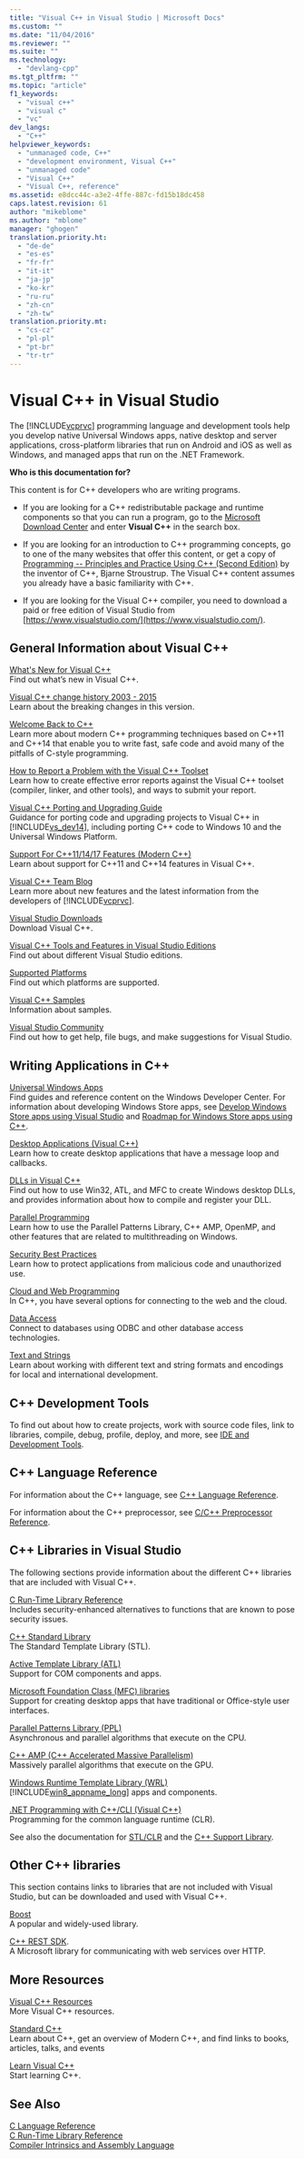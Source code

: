 ```yaml
---
title: "Visual C++ in Visual Studio | Microsoft Docs"
ms.custom: ""
ms.date: "11/04/2016"
ms.reviewer: ""
ms.suite: ""
ms.technology: 
  - "devlang-cpp"
ms.tgt_pltfrm: ""
ms.topic: "article"
f1_keywords: 
  - "visual c++"
  - "visual c"
  - "vc"
dev_langs: 
  - "C++"
helpviewer_keywords: 
  - "unmanaged code, C++"
  - "development environment, Visual C++"
  - "unmanaged code"
  - "Visual C++"
  - "Visual C++, reference"
ms.assetid: e8dcc44c-a3e2-4ffe-887c-fd15b18dc458
caps.latest.revision: 61
author: "mikeblome"
ms.author: "mblome"
manager: "ghogen"
translation.priority.ht: 
  - "de-de"
  - "es-es"
  - "fr-fr"
  - "it-it"
  - "ja-jp"
  - "ko-kr"
  - "ru-ru"
  - "zh-cn"
  - "zh-tw"
translation.priority.mt: 
  - "cs-cz"
  - "pl-pl"
  - "pt-br"
  - "tr-tr"
---
```

# Visual C++ in Visual Studio
The [!INCLUDE[vcprvc](../build/includes/vcprvc_md.md)] programming language and development tools help you develop native Universal Windows apps, native desktop and server applications, cross-platform libraries that run on Android and iOS as well as Windows, and managed apps that run on the .NET Framework.  
  
 **Who is this documentation for?**  
  
 This content is for C++ developers who are writing programs.  
  
-   If you are looking for a C++ redistributable package and runtime components so that you can run a program, go to the [Microsoft Download Center](http://www.microsoft.com/en-us/download/) and enter **Visual C++** in the search box.  
  
-   If you are looking for an introduction to C++ programming concepts, go to one of the many websites that offer this content, or get a copy of [Programming -- Principles and Practice Using C++ (Second Edition)](http://stroustrup.com/Programming/) by the inventor of C++, Bjarne Stroustrup. The Visual C++ content assumes you already have a basic familiarity with C++.  
  
-   If you are looking for the Visual C++ compiler, you need to download a paid or free edition of Visual Studio from [https://www.visualstudio.com/](https://www.visualstudio.com/).  

## General Information about Visual C++  
 [What's New for Visual C++](../top/what-s-new-for-visual-cpp-in-visual-studio.md)  
 Find out what’s new in Visual C++.  
  
 [Visual C++ change history 2003 - 2015](../porting/visual-cpp-change-history-2003-20151.md)  
 Learn about the breaking changes in this version.  
  
 [Welcome Back to C++](../cpp/welcome-back-to-cpp-modern-cpp.md)  
 Learn more about modern C++ programming techniques based on C++11 and C++14 that enable you to write fast, safe code and avoid many of the pitfalls of C-style programming.  
  
 [How to Report a Problem with the Visual C++ Toolset](../top/how-to-report-a-problem-with-the-visual-cpp-toolset.md)  
 Learn how to create effective error reports against the Visual C++ toolset (compiler, linker, and other tools), and ways to submit your report.  
  
 [Visual C++ Porting and Upgrading Guide](../porting/visual-cpp-porting-and-upgrading-guide.md)  
 Guidance for porting code and upgrading projects to Visual C++ in [!INCLUDE[vs_dev14](../ide/includes/vs_dev14_md.md)], including porting C++ code to Windows 10 and the Universal Windows Platform.  
  
 [Support For C++11/14/17 Features (Modern C++)](../cpp/support-for-cpp11-14-17-features-modern-cpp.md)  
 Learn about support for C++11 and C++14 features in Visual C++.  
  
 [Visual C++ Team Blog](http://blogs.msdn.com/b/vcblog/)  
 Learn more about new features and the latest information from the developers of [!INCLUDE[vcprvc](../build/includes/vcprvc_md.md)].  
  
 [Visual Studio Downloads](http://go.microsoft.com/fwlink/?LinkId=235233)  
 Download Visual C++.  
  
 [Visual C++ Tools and Features in Visual Studio Editions](../ide/visual-cpp-tools-and-features-in-visual-studio-editions.md)  
 Find out about different Visual Studio editions.  
  
 [Supported Platforms](../top/supported-platforms-visual-cpp.md)  
 Find out which platforms are supported.  
  
 [Visual C++ Samples](../top/visual-cpp-samples.md)  
 Information about samples.  
  
 [Visual Studio Community](http://go.microsoft.com/fwlink/?LinkId=235296)  
 Find out how to get help, file bugs, and make suggestions for Visual Studio.  
  
## Writing Applications in C++  
 [Universal Windows Apps](../windows/universal-windows-apps-cpp.md)  
 Find guides and reference content on the Windows Developer Center. For information about developing Windows Store apps, see [Develop Windows Store apps using Visual Studio](http://go.microsoft.com/fwlink/p/?LinkId=248364) and [Roadmap for Windows Store apps using C++](http://go.microsoft.com/fwlink/p/?LinkId=244654).  
  
 [Desktop Applications (Visual C++)](../windows/desktop-applications-visual-cpp.md)  
 Learn how to create desktop applications that have a message loop and callbacks.  
  
 [DLLs in Visual C++](../build/dlls-in-visual-cpp.md)  
 Find out how to use Win32, ATL, and MFC to create Windows desktop DLLs, and provides information about how to compile and register your DLL.  
  
 [Parallel Programming](../parallel/parallel-programming-in-visual-cpp.md)  
 Learn how to use the Parallel Patterns Library, C++ AMP, OpenMP, and other features that are related to multithreading on Windows.  
  
 [Security Best Practices](../top/security-best-practices-for-cpp.md)  
 Learn how to protect applications from malicious code and unauthorized use.  
  
 [Cloud and Web Programming](../top/cloud-and-web-programming-in-visual-cpp.md)  
 In C++, you have several options for connecting to the web and the cloud.  
  
 [Data Access](../Topic/Data%20Access%20in%20Visual%20C++.md)  
 Connect to databases using ODBC and other database access technologies.  
  
 [Text and Strings](../text/text-and-strings-in-visual-cpp.md)  
 Learn about working with different text and string formats and encodings for local and international development.  
  
## C++ Development Tools  
 To find out about how to create projects, work with source code files, link to libraries, compile, debug, profile, deploy, and more, see [IDE and Development Tools](../ide/ide-and-tools-for-visual-cpp-development.md).  
  
## C++ Language Reference  
 For information about the C++ language, see [C++ Language Reference](../cpp/cpp-language-reference.md).  
  
 For information about the C++ preprocessor, see [C/C++ Preprocessor Reference](../preprocessor/c-cpp-preprocessor-reference.md).  
  
## C++ Libraries in Visual Studio  
 The following sections provide information about the different C++ libraries that are included with Visual C++.  
  
 [C Run-Time Library Reference](../c-runtime-library/c-run-time-library-reference.md)  
 Includes security-enhanced alternatives to functions that are known to pose security issues.  
  
 [C++ Standard Library](../standard-library/cpp-standard-library-reference.md)  
 The Standard Template Library (STL).  
  
 [Active Template Library (ATL)](../atl/atl-com-desktop-components.md)  
 Support for  COM components and apps.  
  
 [Microsoft Foundation Class (MFC) libraries](../mfc/mfc-desktop-applications.md)  
 Support for creating desktop apps that have traditional or Office-style user interfaces.  
  
 [Parallel Patterns Library (PPL)](../parallel/concrt/parallel-patterns-library-ppl.md)  
 Asynchronous and parallel algorithms that execute on the CPU.  
  
 [C++ AMP (C++ Accelerated Massive Parallelism)](../parallel/amp/cpp-amp-cpp-accelerated-massive-parallelism.md)  
 Massively parallel algorithms that execute on the GPU.  
  
 [Windows Runtime Template Library (WRL)](http://msdn.microsoft.com/library/windows/apps/hh438466.aspx)  
 [!INCLUDE[win8_appname_long](../build/includes/win8_appname_long_md.md)] apps and components.  
  
 [.NET Programming with C++/CLI (Visual C++)](../dotnet/dotnet-programming-with-cpp-cli-visual-cpp.md)  
 Programming for the common language runtime (CLR).  
  
 See also the documentation for [STL/CLR](../dotnet/stl-clr-library-reference.md) and the [C++ Support Library](../dotnet/cpp-support-library.md).  
  
## Other C++ libraries  
 This section contains links to libraries that are not included with Visual Studio, but can be downloaded and used with Visual C++.  
  
 [Boost](http://www.boost.org/)  
 A popular and widely-used library.  
  
 [C++ REST SDK](http://casablanca.codeplex.com).  
 A Microsoft library for communicating with web services over HTTP.  
  
## More Resources  
 [Visual C++ Resources](http://msdn.microsoft.com/vstudio/hh386302.aspx)  
 More Visual C++ resources.  
  
 [Standard C++](http://isocpp.org/)  
 Learn about C++, get an overview of Modern C++, and find links to books, articles, talks, and events  
  
 [Learn Visual C++](http://msdn.microsoft.com/vstudio/hh386302.aspx)  
 Start learning C++.  
  
## See Also  
 [C Language Reference](../c-language/c-language-reference.md)   
 [C Run-Time Library Reference](../c-runtime-library/c-run-time-library-reference.md)   
 [Compiler Intrinsics and Assembly Language](../intrinsics/compiler-intrinsics-and-assembly-language.md)